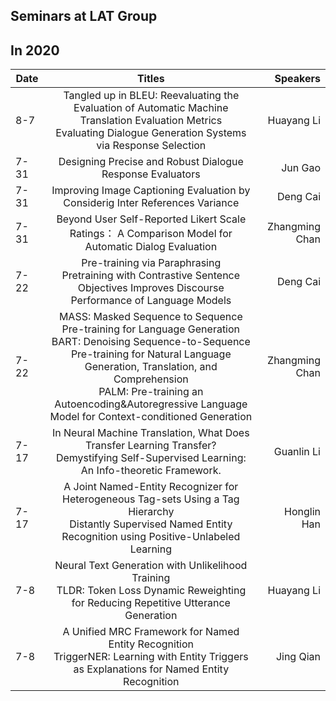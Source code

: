 ## Seminars at LAT Group

## In 2020

| Date   |      Titles      |  Speakers |
|----------|:-------------:|------:|
| 8-7 | Tangled up in BLEU: Reevaluating the Evaluation of Automatic Machine Translation Evaluation Metrics <br /> Evaluating Dialogue Generation Systems via Response Selection | Huayang Li |
| 7-31 | Designing Precise and Robust Dialogue Response Evaluators | Jun Gao |
| 7-31 | Improving Image Captioning Evaluation by Considerig Inter References Variance | Deng Cai |
| 7-31 | Beyond User Self-Reported Likert Scale Ratings： A Comparison Model for Automatic Dialog Evaluation | Zhangming Chan |
| 7-22 |  Pre-training via Paraphrasing <br /> Pretraining with Contrastive Sentence Objectives Improves Discourse Performance of Language Models  | Deng Cai |
| 7-22 |    MASS: Masked Sequence to Sequence Pre-training for Language Generation <br /> BART: Denoising Sequence-to-Sequence Pre-training for Natural Language Generation, Translation, and Comprehension <br />  PALM: Pre-training an Autoencoding&Autoregressive Language Model for Context-conditioned Generation  |   Zhangming Chan |
| 7-17 |  In Neural Machine Translation, What Does Transfer Learning Transfer? <br /> Demystifying Self-Supervised Learning: An Info-theoretic Framework.  | Guanlin Li 
| 7-17 |    A Joint Named-Entity Recognizer for Heterogeneous Tag-sets Using a Tag Hierarchy <br /> Distantly Supervised Named Entity Recognition using Positive-Unlabeled Learning  |   Honglin Han |
| 7-8 |    Neural Text Generation with Unlikelihood Training <br /> TLDR: Token Loss Dynamic Reweighting for Reducing Repetitive Utterance Generation  |   Huayang Li |
| 7-8 |    A Unified MRC Framework for Named Entity Recognition <br /> TriggerNER: Learning with Entity Triggers as Explanations for Named Entity Recognition  |   Jing Qian |

<!---
<table>
    <thead>
        <tr>
            <th>Layer 1</th>
            <th>Layer 2</th>
            <th>Layer 3</th>
        </tr>
    </thead>
    <tbody>
        <tr>
            <td rowspan=4>L1 Name</td>
            <td rowspan=2>L2 Name A</td>
            <td>L3 Name A</td>
        </tr>
        <tr>
            <td>L3 Name B</td>
        </tr>
        <tr>
            <td rowspan=2>L2 Name B</td>
            <td>L3 Name C</td>
        </tr>
        <tr>
            <td>L3 Name D</td>
        </tr>
    </tbody>
</table>
--->
